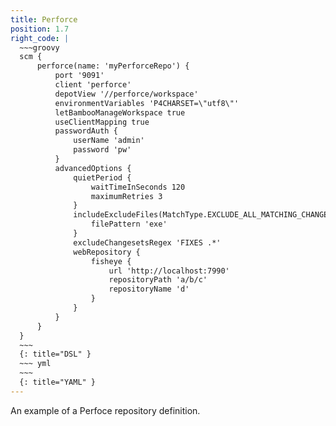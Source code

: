 ```yaml
---
title: Perforce
position: 1.7
right_code: |
  ~~~groovy
  scm {
      perforce(name: 'myPerforceRepo') {
          port '9091'
          client 'perforce'
          depotView '//perforce/workspace'
          environmentVariables 'P4CHARSET=\"utf8\"'
          letBambooManageWorkspace true
          useClientMapping true
          passwordAuth {
              userName 'admin'
              password 'pw'
          }
          advancedOptions {
              quietPeriod {
                  waitTimeInSeconds 120
                  maximumRetries 3
              }
              includeExcludeFiles(MatchType.EXCLUDE_ALL_MATCHING_CHANGES) {
                  filePattern 'exe'
              }
              excludeChangesetsRegex 'FIXES .*'
              webRepository {
                  fisheye {
                      url 'http://localhost:7990'
                      repositoryPath 'a/b/c'
                      repositoryName 'd'
                  }
              }
          }
      }
  }
  ~~~
  {: title="DSL" }
  ~~~ yml       
  ~~~
  {: title="YAML" }
---
```

An example of a Perfoce repository definition.
